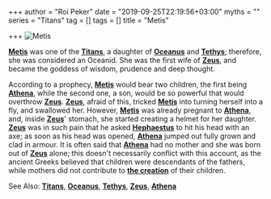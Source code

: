 +++
author = "Roi Peker"
date = "2019-09-25T22:19:56+03:00"
myths = ""
series = "Titans"
tag = []
tags = []
title = "Metis"

+++
![Metis](https://www.greekmythology.com/images/mythology/metis_image_30.jpg)

[**Metis**](https://www.greekmythology.com/Titans/Metis/metis.html "Metis") was one of the [**Titans**](https://www.greekmythology.com/Titans/titans.html "Titans"), a daughter of [**Oceanus**](https://www.greekmythology.com/Titans/Oceanus/oceanus.html "Oceanus") and [**Tethys**](https://www.greekmythology.com/Titans/Tethys/tethys.html "Tethys"); therefore, she was considered an Oceanid. She was the first wife of [**Zeus**](https://www.greekmythology.com/Olympians/Zeus/zeus.html "Zeus"), and became the goddess of wisdom, prudence and deep thought.

According to a prophecy, [**Metis**](https://www.greekmythology.com/Titans/Metis/metis.html "Metis") would bear two children, the first being [**Athena**](https://www.greekmythology.com/Olympians/Athena/athena.html "Athena"), while the second one, a son, would be so powerful that would overthrow [**Zeus**](https://www.greekmythology.com/Olympians/Zeus/zeus.html "Zeus"). [**Zeus**](https://www.greekmythology.com/Olympians/Zeus/zeus.html "Zeus"), afraid of this, tricked [**Metis**](https://www.greekmythology.com/Titans/Metis/metis.html "Metis") into turning herself into a fly, and swallowed her. However, [**Metis**](https://www.greekmythology.com/Titans/Metis/metis.html "Metis") was already pregnant to [**Athena**](https://www.greekmythology.com/Olympians/Athena/athena.html "Athena"), and, inside [**Zeus**](https://www.greekmythology.com/Olympians/Zeus/zeus.html "Zeus")' stomach, she started creating a helmet for her daughter. [**Zeus**](https://www.greekmythology.com/Olympians/Zeus/zeus.html "Zeus") was in such pain that he asked [**Hephaestus**](https://www.greekmythology.com/Olympians/Hephaestus/hephaestus.html "Hephaestus") to hit his head with an axe; as soon as his head was opened, [**Athena**](https://www.greekmythology.com/Olympians/Athena/athena.html "Athena") jumped out fully grown and clad in armour. It is often said that [**Athena**](https://www.greekmythology.com/Olympians/Athena/athena.html "Athena") had no mother and she was born out of [**Zeus**](https://www.greekmythology.com/Olympians/Zeus/zeus.html "Zeus") alone; this doesn't necessarily conflict with this account, as the ancient Greeks believed that children were descendants of the fathers, while mothers did not contribute to [**the creation**](https://www.greekmythology.com/Myths/The_Myths/The_Creation/the_creation.html "The Creation") of their children.

See Also: [**Titans**](https://www.greekmythology.com/Titans/titans.html "Titans"), [**Oceanus**](https://www.greekmythology.com/Titans/Oceanus/oceanus.html "Oceanus"), [**Tethys**](https://www.greekmythology.com/Titans/Tethys/tethys.html "Tethys"), [**Zeus**](https://www.greekmythology.com/Olympians/Zeus/zeus.html "Zeus"), [**Athena**](https://www.greekmythology.com/Olympians/Athena/athena.html "Athena")